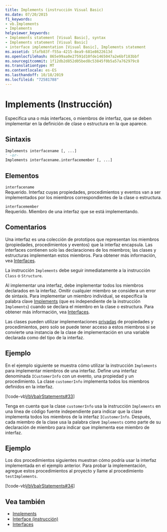 ```yaml
---
title: Implements (instrucción Visual Basic)
ms.date: 07/20/2015
f1_keywords:
- vb.Implements
- Implements
helpviewer_keywords:
- Implements statement [Visual Basic], syntax
- Implements statement [Visual Basic]
- interface implementation [Visual Basic], Implements statement
ms.assetid: 1fafb83f-f55a-4215-8ea9-681e8622613d
ms.openlocfilehash: 865e99aa0e27591d10fde1465047a2e6bf183bbf
ms.sourcegitcommit: 1f12db2d852d05bed8c53845f0b5a57a762979c8
ms.translationtype: MT
ms.contentlocale: es-ES
ms.lasthandoff: 10/18/2019
ms.locfileid: "72581788"
---
```

# <a name="implements-statement"></a>Implements (Instrucción)
Especifica una o más interfaces, o miembros de interfaz, que se deben implementar en la definición de clase o estructura en la que aparece.  
  
## <a name="syntax"></a>Sintaxis  
  
```vb  
Implements interfacename [, ...]  
' -or-  
Implements interfacename.interfacemember [, ...]  
```  
  
## <a name="parts"></a>Elementos  
 `interfacename`  
 Requerido. Interfaz cuyas propiedades, procedimientos y eventos van a ser implementados por los miembros correspondientes de la clase o estructura.  
  
 `interfacemember`  
 Requerido. Miembro de una interfaz que se está implementando.  
  
## <a name="remarks"></a>Comentarios  
 Una interfaz es una colección de prototipos que representan los miembros (propiedades, procedimientos y eventos) que la interfaz encapsula. Las interfaces contienen solo las declaraciones de los miembros; las clases y estructuras implementan estos miembros. Para obtener más información, vea [Interfaces](../../../visual-basic/programming-guide/language-features/interfaces/index.md).  
  
 La instrucción `Implements` debe seguir inmediatamente a la instrucción `Class` o `Structure`.  
  
 Al implementar una interfaz, debe implementar todos los miembros declarados en la interfaz. Omitir cualquier miembro se considera un error de sintaxis. Para implementar un miembro individual, se especifica la palabra clave [Implements](../../../visual-basic/language-reference/statements/implements-clause.md) (que es independiente de la instrucción `Implements`) cuando se declara el miembro en la clase o estructura. Para obtener más información, vea [Interfaces](../../../visual-basic/programming-guide/language-features/interfaces/index.md).  
  
 Las clases pueden utilizar implementaciones [privadas](../../../visual-basic/language-reference/modifiers/private.md) de propiedades y procedimientos, pero solo se puede tener acceso a estos miembros si se convierte una instancia de la clase de implementación en una variable declarada como del tipo de la interfaz.  
  
## <a name="example"></a>Ejemplo  
 En el ejemplo siguiente se muestra cómo utilizar la instrucción `Implements` para implementar miembros de una interfaz. Define una interfaz denominada `ICustomerInfo` con un evento, una propiedad y un procedimiento. La clase `customerInfo` implementa todos los miembros definidos en la interfaz.  
  
 [!code-vb[VbVbalrStatements#33](~/samples/snippets/visualbasic/VS_Snippets_VBCSharp/VbVbalrStatements/VB/Class1.vb#33)]  
  
 Tenga en cuenta que la clase `customerInfo` usa la instrucción `Implements` en una línea de código fuente independiente para indicar que la clase implementa todos los miembros de la interfaz `ICustomerInfo`. Después, cada miembro de la clase usa la palabra clave `Implements` como parte de su declaración de miembro para indicar que implementa ese miembro de interfaz.  
  
## <a name="example"></a>Ejemplo  
 Los dos procedimientos siguientes muestran cómo podría usar la interfaz implementada en el ejemplo anterior. Para probar la implementación, agregue estos procedimientos al proyecto y llame al procedimiento `testImplements`.  
  
 [!code-vb[VbVbalrStatements#34](~/samples/snippets/visualbasic/VS_Snippets_VBCSharp/VbVbalrStatements/VB/Class1.vb#34)]  
  
## <a name="see-also"></a>Vea también

- [Implements](../../../visual-basic/language-reference/statements/implements-clause.md)
- [Interface (instrucción)](../../../visual-basic/language-reference/statements/interface-statement.md)
- [Interfaces](../../../visual-basic/programming-guide/language-features/interfaces/index.md)

